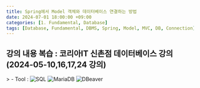 ```yaml
---
title: Spring에서 Model 객체와 데이터베이스 연결하는 방법
date: 2024-07-01 18:00:00 +09:00
categories: [1. Fundamental, Database]
tags: [Database, Fundamental, DBMS, Spring, Model, MVC, DB, Connection]
---
```


<!-- 2024-07-01 글 작성 시작; 2099-01-01 페이지 호출 완료 -->
<h2>강의 내용 복습 : 코리아IT 신촌점 데이터베이스 강의 (2024-05-10,16,17,24 강의)</h2>
> - Tool :  
<img alt="SQL" src="https://img.shields.io/badge/-SQL-336791?style=flat-square&logo=sqlite&logoColor=white" />
<img alt="MariaDB" src="https://img.shields.io/badge/-MariaDB-003545?style=flat-square&logo=mariadb&logoColor=white" />
<img alt="DBeaver" src="https://img.shields.io/badge/-DBeaver-372923?style=flat-square&logo=dbeaver&logoColor=white" />

<br>

<br>
<br>
<br>
